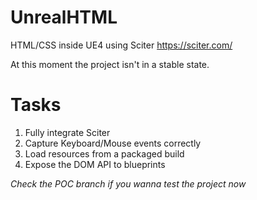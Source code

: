 # UnrealHTML
HTML/CSS inside UE4 using Sciter https://sciter.com/

At this moment the project isn't in a stable state.



# Tasks 
1. Fully integrate Sciter 
2. Capture Keyboard/Mouse events correctly
3. Load resources from a packaged build
4. Expose the DOM API to blueprints

*Check the POC branch if you wanna test the project now*



